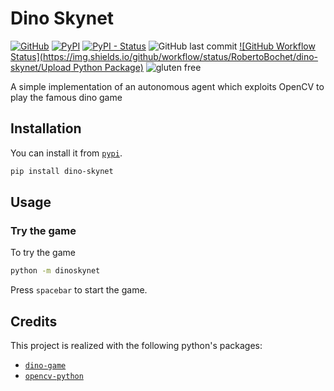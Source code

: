 # Dino Skynet

[![GitHub](https://img.shields.io/github/license/RobertoBochet/dino-skynet)](https://github.com/RobertoBochet/dino-skynet/)
[![PyPI](https://img.shields.io/pypi/v/dino-skynet)](https://pypi.org/project/dino-skynet/)
[![PyPI - Status](https://img.shields.io/pypi/status/dino-skynet)](https://pypi.org/project/dino-skynet/)
![GitHub last commit](https://img.shields.io/github/last-commit/robertobochet/dino-skynet)
[![GitHub Workflow Status](https://img.shields.io/github/workflow/status/RobertoBochet/dino-skynet/Upload Python Package)](https://pypi.org/project/dino-skynet/)
![gluten free](https://img.shields.io/badge/gluten%20free-100%25-success)

A simple implementation of an autonomous agent which exploits OpenCV to play the famous dino game

## Installation

You can install it from [`pypi`](https://pypi.org/project/dino-skynet/).

```bash
pip install dino-skynet
```

## Usage

### Try the game

To try the game

```bash
python -m dinoskynet
```

Press `spacebar` to start the game.

## Credits

This project is realized with the following python's packages:

- [`dino-game`](https://pypi.org/project/dino-game/)
- [`opencv-python`](https://pypi.org/project/opencv-python/)